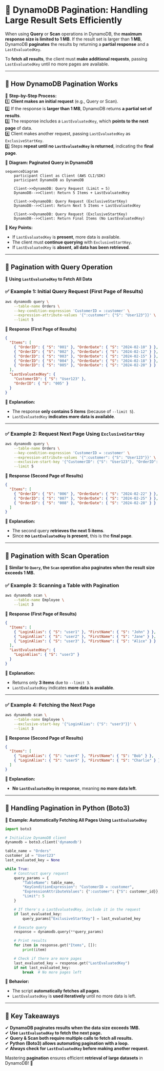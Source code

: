 # 📜 **DynamoDB Pagination: Handling Large Result Sets Efficiently**

When using **Query** or **Scan** operations in DynamoDB, the **maximum response size is limited to 1 MB**. If the result set is larger than **1 MB**, DynamoDB **paginates** the results by returning a **partial response** and a `LastEvaluatedKey`.

To **fetch all results**, the client must **make additional requests**, passing `LastEvaluatedKey` until no more pages are available.

---

## 🔹 **How DynamoDB Pagination Works**

📌 **Step-by-Step Process:**  
1️⃣ **Client makes an initial request** (e.g., Query or Scan).  
2️⃣ If the response is **larger than 1 MB**, DynamoDB returns **a partial set of results**.  
3️⃣ The response includes a `LastEvaluatedKey`, which **points to the next page** of data.  
4️⃣ Client makes another request, passing `LastEvaluatedKey` as `ExclusiveStartKey`.  
5️⃣ Steps **repeat until no `LastEvaluatedKey` is returned**, indicating the **final page**.

📌 **Diagram: Paginated Query in DynamoDB**

```mermaid
sequenceDiagram
    participant Client as Client (AWS CLI/SDK)
    participant DynamoDB as DynamoDB

    Client->>DynamoDB: Query Request (Limit = 5)
    DynamoDB-->>Client: Return 5 Items + LastEvaluatedKey

    Client->>DynamoDB: Query Request (ExclusiveStartKey)
    DynamoDB-->>Client: Return Next 5 Items + LastEvaluatedKey

    Client->>DynamoDB: Query Request (ExclusiveStartKey)
    DynamoDB-->>Client: Return Final Items (No LastEvaluatedKey)
```

📌 **Key Points:**

- If `LastEvaluatedKey` is **present**, more data is available.
- The client must **continue querying** with `ExclusiveStartKey`.
- If `LastEvaluatedKey` is **absent**, **all data has been retrieved**.

---

## 📝 **Pagination with Query Operation**

📌 **Using `LastEvaluatedKey` to Fetch All Data**

### ✅ **Example 1: Initial Query Request (First Page of Results)**

```sh
aws dynamodb query \
    --table-name Orders \
    --key-condition-expression 'CustomerID = :customer' \
    --expression-attribute-values '{":customer": {"S": "User123"}}' \
    --limit 5
```

📌 **Response (First Page of Results)**

```json
{
  "Items": [
    { "OrderID": { "S": "001" }, "OrderDate": { "S": "2024-02-10" } },
    { "OrderID": { "S": "002" }, "OrderDate": { "S": "2024-02-12" } },
    { "OrderID": { "S": "003" }, "OrderDate": { "S": "2024-02-15" } },
    { "OrderID": { "S": "004" }, "OrderDate": { "S": "2024-02-18" } },
    { "OrderID": { "S": "005" }, "OrderDate": { "S": "2024-02-20" } }
  ],
  "LastEvaluatedKey": {
    "CustomerID": { "S": "User123" },
    "OrderID": { "S": "005" }
  }
}
```

📌 **Explanation:**

- The response **only contains 5 items** (because of `--limit 5`).
- `LastEvaluatedKey` **indicates more data is available**.

---

### ✅ **Example 2: Request Next Page Using `ExclusiveStartKey`**

```sh
aws dynamodb query \
    --table-name Orders \
    --key-condition-expression 'CustomerID = :customer' \
    --expression-attribute-values '{":customer": {"S": "User123"}}' \
    --exclusive-start-key '{"CustomerID": {"S": "User123"}, "OrderID": {"S": "005"}}' \
    --limit 5
```

📌 **Response (Second Page of Results)**

```json
{
  "Items": [
    { "OrderID": { "S": "006" }, "OrderDate": { "S": "2024-02-22" } },
    { "OrderID": { "S": "007" }, "OrderDate": { "S": "2024-02-25" } },
    { "OrderID": { "S": "008" }, "OrderDate": { "S": "2024-02-28" } }
  ]
}
```

📌 **Explanation:**

- The second query **retrieves the next 5 items**.
- Since **no `LastEvaluatedKey` is present**, this is the **final page**.

---

## 📝 **Pagination with Scan Operation**

📌 **Similar to `Query`, the `Scan` operation also paginates when the result size exceeds 1 MB.**

### ✅ **Example 3: Scanning a Table with Pagination**

```sh
aws dynamodb scan \
    --table-name Employee \
    --limit 3
```

📌 **Response (First Page of Results)**

```json
{
  "Items": [
    { "LoginAlias": { "S": "user1" }, "FirstName": { "S": "John" } },
    { "LoginAlias": { "S": "user2" }, "FirstName": { "S": "Jane" } },
    { "LoginAlias": { "S": "user3" }, "FirstName": { "S": "Alice" } }
  ],
  "LastEvaluatedKey": {
    "LoginAlias": { "S": "user3" }
  }
}
```

📌 **Explanation:**

- Returns only **3 items** due to `--limit 3`.
- `LastEvaluatedKey` indicates **more data is available**.

---

### ✅ **Example 4: Fetching the Next Page**

```sh
aws dynamodb scan \
    --table-name Employee \
    --exclusive-start-key '{"LoginAlias": {"S": "user3"}}' \
    --limit 3
```

📌 **Response (Second Page of Results)**

```json
{
  "Items": [
    { "LoginAlias": { "S": "user4" }, "FirstName": { "S": "Bob" } },
    { "LoginAlias": { "S": "user5" }, "FirstName": { "S": "Charlie" } }
  ]
}
```

📌 **Explanation:**

- **No `LastEvaluatedKey` in response**, meaning **no more data left**.

---

## 🔹 **Handling Pagination in Python (Boto3)**

📌 **Example: Automatically Fetching All Pages Using `LastEvaluatedKey`**

```python
import boto3

# Initialize DynamoDB client
dynamodb = boto3.client('dynamodb')

table_name = "Orders"
customer_id = "User123"
last_evaluated_key = None

while True:
    # Construct query request
    query_params = {
        "TableName": table_name,
        "KeyConditionExpression": "CustomerID = :customer",
        "ExpressionAttributeValues": {":customer": {"S": customer_id}},
        "Limit": 5
    }

    # If there's a LastEvaluatedKey, include it in the request
    if last_evaluated_key:
        query_params["ExclusiveStartKey"] = last_evaluated_key

    # Execute query
    response = dynamodb.query(**query_params)

    # Print results
    for item in response.get("Items", []):
        print(item)

    # Check if there are more pages
    last_evaluated_key = response.get("LastEvaluatedKey")
    if not last_evaluated_key:
        break  # No more pages left
```

📌 **Behavior:**

- The script **automatically fetches all pages**.
- `LastEvaluatedKey` is **used iteratively** until no more data is left.

---

## 🎯 **Key Takeaways**

✔ **DynamoDB paginates results when the data size exceeds 1MB.**  
✔ **Use `LastEvaluatedKey` to fetch the next page.**  
✔ **Query & Scan both require multiple calls to fetch all results.**  
✔ **Python (Boto3) allows automating pagination with a loop.**  
✔ **Always check for `LastEvaluatedKey` before making another request.**

Mastering **pagination** ensures efficient **retrieval of large datasets** in DynamoDB! 🚀
